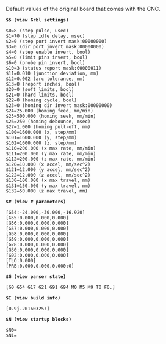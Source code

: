 Default values of the original board that comes with the CNC.

**`$$ (view Grbl settings)`**

```
$0=8 (step pulse, usec)
$1=70 (step idle delay, msec)
$2=0 (step port invert mask:00000000)
$3=0 (dir port invert mask:00000000)
$4=0 (step enable invert, bool)
$5=0 (limit pins invert, bool)
$6=0 (probe pin invert, bool)
$10=3 (status report mask:00000011)
$11=0.010 (junction deviation, mm)
$12=0.002 (arc tolerance, mm)
$13=0 (report inches, bool)
$20=0 (soft limits, bool)
$21=0 (hard limits, bool)
$22=0 (homing cycle, bool)
$23=0 (homing dir invert mask:00000000)
$24=25.000 (homing feed, mm/min)
$25=500.000 (homing seek, mm/min)
$26=250 (homing debounce, msec)
$27=1.000 (homing pull-off, mm)
$100=1600.000 (x, step/mm)
$101=1600.000 (y, step/mm)
$102=1600.000 (z, step/mm)
$110=200.000 (x max rate, mm/min)
$111=200.000 (y max rate, mm/min)
$112=200.000 (z max rate, mm/min)
$120=10.000 (x accel, mm/sec^2)
$121=12.000 (y accel, mm/sec^2)
$122=12.000 (z accel, mm/sec^2)
$130=100.000 (x max travel, mm)
$131=150.000 (y max travel, mm)
$132=50.000 (z max travel, mm)
```

**`$# (view # parameters)`**

```
[G54:-24.000,-30.000,-16.920]
[G55:0.000,0.000,0.000]
[G56:0.000,0.000,0.000]
[G57:0.000,0.000,0.000]
[G58:0.000,0.000,0.000]
[G59:0.000,0.000,0.000]
[G28:0.000,0.000,0.000]
[G30:0.000,0.000,0.000]
[G92:0.000,0.000,0.000]
[TLO:0.000]
[PRB:0.000,0.000,0.000:0]
```

**`$G (view parser state)`**

```
[G0 G54 G17 G21 G91 G94 M0 M5 M9 T0 F0.]
```


**`$I (view build info)`**

```
[0.9j.20160325:]
```

**`$N (view startup blocks)`**

```
$N0=
$N1=
```
